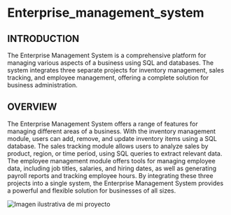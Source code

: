 # Enterprise_management_system

## INTRODUCTION

The Enterprise Management System is a comprehensive platform for managing various aspects of a business using SQL and databases. The system integrates three separate projects for inventory management, sales tracking, and employee management, offering a complete solution for business administration.

## OVERVIEW

The Enterprise Management System offers a range of features for managing different areas of a business. With the inventory management module, users can add, remove, and update inventory items using a SQL database. The sales tracking module allows users to analyze sales by product, region, or time period, using SQL queries to extract relevant data. The employee management module offers tools for managing employee data, including job titles, salaries, and hiring dates, as well as generating payroll reports and tracking employee hours. By integrating these three projects into a single system, the Enterprise Management System provides a powerful and flexible solution for businesses of all sizes.


![Imagen ilustrativa de mi proyecto](https://cdn-icons-png.flaticon.com/512/3891/3891710.png)
